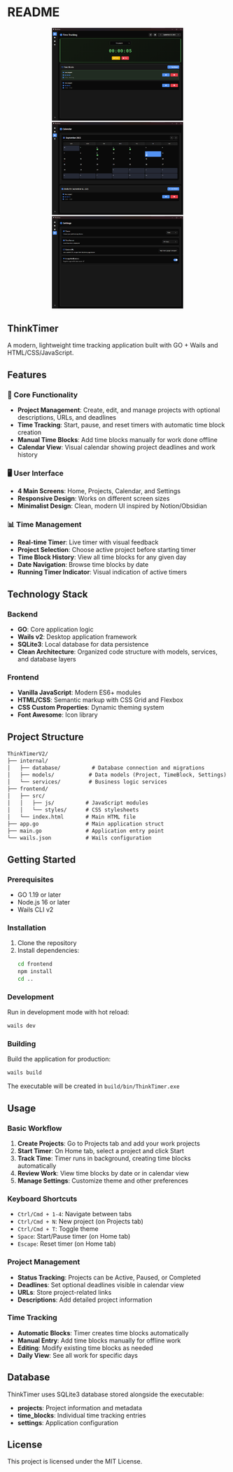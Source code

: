 # README

<p align="center">
   <img src="Screenshots/Home_1.png" alt="Home" width="300" style="margin:0 10px;" />
   <img src="Screenshots/Calendar_1.png" alt="Calendar" width="300" style="margin:0 10px;" />
   <img src="Screenshots/Settings_1.png" alt="Settings" width="300" style="margin:0 10px;" />
</p>

## ThinkTimer

A modern, lightweight time tracking application built with GO + Wails and HTML/CSS/JavaScript.

## Features

### 🎯 Core Functionality
- **Project Management**: Create, edit, and manage projects with optional descriptions, URLs, and deadlines
- **Time Tracking**: Start, pause, and reset timers with automatic time block creation
- **Manual Time Blocks**: Add time blocks manually for work done offline
- **Calendar View**: Visual calendar showing project deadlines and work history

### 🖥️ User Interface
- **4 Main Screens**: Home, Projects, Calendar, and Settings
- **Responsive Design**: Works on different screen sizes
- **Minimalist Design**: Clean, modern UI inspired by Notion/Obsidian

### 📊 Time Management
- **Real-time Timer**: Live timer with visual feedback
- **Project Selection**: Choose active project before starting timer
- **Time Block History**: View all time blocks for any given day
- **Date Navigation**: Browse time blocks by date
- **Running Timer Indicator**: Visual indication of active timers

## Technology Stack

### Backend
- **GO**: Core application logic
- **Wails v2**: Desktop application framework
- **SQLite3**: Local database for data persistence
- **Clean Architecture**: Organized code structure with models, services, and database layers

### Frontend
- **Vanilla JavaScript**: Modern ES6+ modules
- **HTML/CSS**: Semantic markup with CSS Grid and Flexbox
- **CSS Custom Properties**: Dynamic theming system
- **Font Awesome**: Icon library

## Project Structure

```
ThinkTimerV2/
├── internal/
│   ├── database/          # Database connection and migrations
│   ├── models/           # Data models (Project, TimeBlock, Settings)
│   └── services/         # Business logic services
├── frontend/
│   ├── src/
│   │   ├── js/          # JavaScript modules
│   │   └── styles/      # CSS stylesheets
│   └── index.html       # Main HTML file
├── app.go               # Main application struct
├── main.go              # Application entry point
└── wails.json           # Wails configuration
```

## Getting Started

### Prerequisites
- GO 1.19 or later
- Node.js 16 or later
- Wails CLI v2

### Installation
1. Clone the repository
2. Install dependencies:
   ```bash
   cd frontend
   npm install
   cd ..
   ```

### Development
Run in development mode with hot reload:
```bash
wails dev
```

### Building
Build the application for production:
```bash
wails build
```

The executable will be created in `build/bin/ThinkTimer.exe`

## Usage

### Basic Workflow
1. **Create Projects**: Go to Projects tab and add your work projects
2. **Start Timer**: On Home tab, select a project and click Start
3. **Track Time**: Timer runs in background, creating time blocks automatically
4. **Review Work**: View time blocks by date or in calendar view
5. **Manage Settings**: Customize theme and other preferences

### Keyboard Shortcuts
- `Ctrl/Cmd + 1-4`: Navigate between tabs
- `Ctrl/Cmd + N`: New project (on Projects tab)
- `Ctrl/Cmd + T`: Toggle theme
- `Space`: Start/Pause timer (on Home tab)
- `Escape`: Reset timer (on Home tab)

### Project Management
- **Status Tracking**: Projects can be Active, Paused, or Completed
- **Deadlines**: Set optional deadlines visible in calendar view
- **URLs**: Store project-related links
- **Descriptions**: Add detailed project information

### Time Tracking
- **Automatic Blocks**: Timer creates time blocks automatically
- **Manual Entry**: Add time blocks manually for offline work
- **Editing**: Modify existing time blocks as needed
- **Daily View**: See all work for specific days

## Database

ThinkTimer uses SQLite3 database stored alongside the executable:
- **projects**: Project information and metadata
- **time_blocks**: Individual time tracking entries
- **settings**: Application configuration

## License

This project is licensed under the MIT License.

